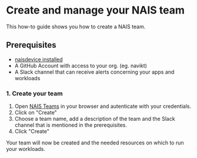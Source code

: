 # Create and manage your NAIS team

This how-to guide shows you how to create a NAIS team.

## Prerequisites
- [naisdevice installed](../how-to/naisdevice/install.md)
- A GitHub Account with access to your org. (eg. navikt) 
- A Slack channel that can receive alerts concerning your apps and workloads

### 1. Create your team

1. Open [NAIS Teams](https://teams.nav.cloud.nais.io/) in your browser and autenticate with your credentials.
2. Click on "Create" 
3. Choose a team name, add a description of the team and the Slack channel that is mentioned in the prerequisites.
4. Click "Create"

Your team will now be created and the needed resources on which to run your workloads.